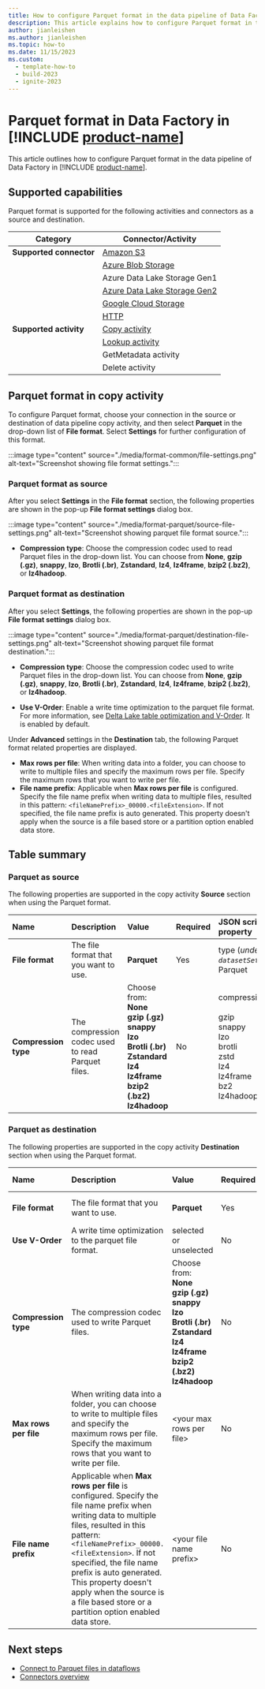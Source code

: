 ```yaml
---
title: How to configure Parquet format in the data pipeline of Data Factory in Microsoft Fabric
description: This article explains how to configure Parquet format in the data pipeline of Data Factory in Microsoft Fabric.
author: jianleishen
ms.author: jianleishen
ms.topic: how-to
ms.date: 11/15/2023
ms.custom:
  - template-how-to
  - build-2023
  - ignite-2023
---
```


# Parquet format in Data Factory in [!INCLUDE [product-name](../includes/product-name.md)]

This article outlines how to configure Parquet format in the data pipeline of Data Factory in [!INCLUDE [product-name](../includes/product-name.md)].

## Supported capabilities

Parquet format is supported for the following activities and connectors as a source and destination.

| Category | Connector/Activity |
|---|---|
| **Supported connector** | [Amazon S3](connector-amazon-s3-copy-activity.md) |
|  | [Azure Blob Storage](connector-azure-blob-storage-copy-activity.md) |
|  | Azure Data Lake Storage Gen1 |
|  | [Azure Data Lake Storage Gen2](connector-azure-data-lake-storage-gen2-copy-activity.md)|
|  | [Google Cloud Storage](connector-google-cloud-storage-copy-activity.md) |
|  | [HTTP](connector-http-copy-activity.md)|
| **Supported activity** | [Copy activity](copy-data-activity.md) |
|  | [Lookup activity](lookup-activity.md) |
|  | GetMetadata activity |
|  | Delete activity |

## Parquet format in copy activity

To configure Parquet format, choose your connection in the source or destination of data pipeline copy activity, and then select **Parquet** in the drop-down list of **File format**. Select **Settings** for further configuration of this format.

:::image type="content" source="./media/format-common/file-settings.png" alt-text="Screenshot showing file format settings.":::

### Parquet format as source

After you select **Settings** in the **File format** section, the following properties are shown in the pop-up **File format settings** dialog box.

:::image type="content" source="./media/format-parquet/source-file-settings.png" alt-text="Screenshot showing parquet file format source.":::

- **Compression type**: Choose the compression codec used to read Parquet files in the drop-down list. You can choose from **None**, **gzip (.gz)**, **snappy**, **lzo**, **Brotli (.br)**, **Zstandard**, **lz4**, **lz4frame**, **bzip2 (.bz2)**, or **lz4hadoop**.

### Parquet format as destination

After you select **Settings**, the following properties are shown in the pop-up **File format settings** dialog box.

:::image type="content" source="./media/format-parquet/destination-file-settings.png" alt-text="Screenshot showing parquet file format destination.":::

- **Compression type**: Choose the compression codec used to write Parquet files in the drop-down list. You can choose from **None**, **gzip (.gz)**, **snappy**, **lzo**, **Brotli (.br)**, **Zstandard**, **lz4**, **lz4frame**, **bzip2 (.bz2)**, or **lz4hadoop**.

- **Use V-Order**: Enable a write time optimization to the parquet file format. For more information, see [Delta Lake table optimization and V-Order](../data-engineering/delta-optimization-and-v-order.md). It is enabled by default.

Under **Advanced** settings in the **Destination** tab, the following Parquet format related properties are displayed.

- **Max rows per file**: When writing data into a folder, you can choose to write to multiple files and specify the maximum rows per file. Specify the maximum rows that you want to write per file.
- **File name prefix**: Applicable when **Max rows per file** is configured. Specify the file name prefix when writing data to multiple files, resulted in this pattern: `<fileNamePrefix>_00000.<fileExtension>`. If not specified, the file name prefix is auto generated. This property doesn't apply when the source is a file based store or a partition option enabled data store.

## Table summary

### Parquet as source

The following properties are supported in the copy activity **Source** section when using the Parquet format.

|Name |Description |Value|Required |JSON script property |
|:---|:---|:---|:---|:---|
| **File format**|The file format that you want to use.| **Parquet**|Yes|type (*under `datasetSettings`*):<br>Parquet|
|**Compression type**|The compression codec used to read Parquet files.|Choose from: <br>**None** <br>**gzip (.gz)**<br>**snappy**<br>**lzo**<br>**Brotli (.br)**<br>**Zstandard**<br>**lz4**<br>**lz4frame**<br>**bzip2 (.bz2)**<br>**lz4hadoop** |No|compressionCodec: <br><br>gzip<br>snappy<br>lzo<br>brotli<br>zstd<br>lz4<br>lz4frame<br>bz2<br>lz4hadoop|

### Parquet as destination

The following properties are supported in the copy activity **Destination** section when using the Parquet format.

|Name |Description |Value|Required |JSON script property |
|:---|:---|:---|:---|:---|
| **File format**|The file format that you want to use.| **Parquet**|Yes|type (*under `datasetSettings`*):<br>Parquet|
| **Use V-Order**|A write time optimization to the parquet file format.| selected or unselected|No |enableVertiParquet|
|**Compression type**|The compression codec used to write Parquet files.|Choose from: <br>**None** <br>**gzip (.gz)**<br>**snappy**<br>**lzo**<br>**Brotli (.br)**<br>**Zstandard**<br>**lz4**<br>**lz4frame**<br>**bzip2 (.bz2)**<br>**lz4hadoop** |No|compressionCodec: <br><br>gzip<br>snappy<br>lzo<br>brotli<br>zstd<br>lz4<br>lz4frame<br>bz2<br>lz4hadoop|
|**Max rows per file**| When writing data into a folder, you can choose to write to multiple files and specify the maximum rows per file. Specify the maximum rows that you want to write per file.|\<your max rows per file> | No| maxRowsPerFile |
|**File name prefix**| Applicable when **Max rows per file** is configured. Specify the file name prefix when writing data to multiple files, resulted in this pattern: `<fileNamePrefix>_00000.<fileExtension>`. If not specified, the file name prefix is auto generated. This property doesn't apply when the source is a file based store or a partition option enabled data store.|\<your file name prefix> |No| fileNamePrefix|

## Next steps

- [Connect to Parquet files in dataflows](connector-parquet-dataflows.md)
- [Connectors overview](connector-overview.md)

